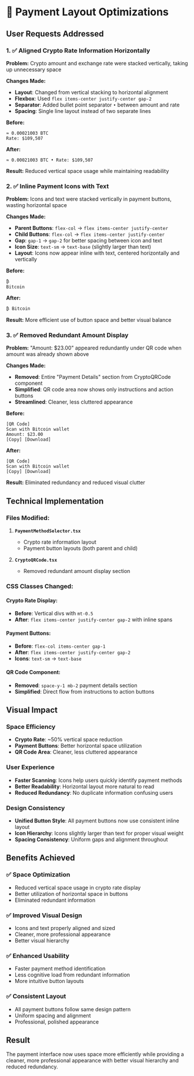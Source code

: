# 🎨 Payment Layout Optimizations

## **User Requests Addressed**

### **1. ✅ Aligned Crypto Rate Information Horizontally**
**Problem:** Crypto amount and exchange rate were stacked vertically, taking up unnecessary space

**Changes Made:**
- **Layout**: Changed from vertical stacking to horizontal alignment
- **Flexbox**: Used `flex items-center justify-center gap-2` 
- **Separator**: Added bullet point separator `•` between amount and rate
- **Spacing**: Single line layout instead of two separate lines

**Before:**
```
≈ 0.00021003 BTC
Rate: $109,507
```

**After:**
```
≈ 0.00021003 BTC • Rate: $109,507
```

**Result:** Reduced vertical space usage while maintaining readability

### **2. ✅ Inline Payment Icons with Text**
**Problem:** Icons and text were stacked vertically in payment buttons, wasting horizontal space

**Changes Made:**
- **Parent Buttons**: `flex-col` → `flex items-center justify-center`
- **Child Buttons**: `flex-col` → `flex items-center justify-center`
- **Gap**: `gap-1` → `gap-2` for better spacing between icon and text
- **Icon Size**: `text-sm` → `text-base` (slightly larger than text)
- **Layout**: Icons now appear inline with text, centered horizontally and vertically

**Before:**
```
₿
Bitcoin
```

**After:**
```
₿ Bitcoin
```

**Result:** More efficient use of button space and better visual balance

### **3. ✅ Removed Redundant Amount Display**
**Problem:** "Amount: $23.00" appeared redundantly under QR code when amount was already shown above

**Changes Made:**
- **Removed**: Entire "Payment Details" section from CryptoQRCode component
- **Simplified**: QR code area now shows only instructions and action buttons
- **Streamlined**: Cleaner, less cluttered appearance

**Before:**
```
[QR Code]
Scan with Bitcoin wallet
Amount: $23.00
[Copy] [Download]
```

**After:**
```
[QR Code]
Scan with Bitcoin wallet
[Copy] [Download]
```

**Result:** Eliminated redundancy and reduced visual clutter

## **Technical Implementation**

### **Files Modified:**
1. **`PaymentMethodSelector.tsx`**
   - Crypto rate information layout
   - Payment button layouts (both parent and child)

2. **`CryptoQRCode.tsx`**
   - Removed redundant amount display section

### **CSS Classes Changed:**

#### **Crypto Rate Display:**
- **Before**: Vertical divs with `mt-0.5`
- **After**: `flex items-center justify-center gap-2` with inline spans

#### **Payment Buttons:**
- **Before**: `flex-col items-center gap-1`
- **After**: `flex items-center justify-center gap-2`
- **Icons**: `text-sm` → `text-base`

#### **QR Code Component:**
- **Removed**: `space-y-1 mb-2` payment details section
- **Simplified**: Direct flow from instructions to action buttons

## **Visual Impact**

### **Space Efficiency**
- **Crypto Rate**: ~50% vertical space reduction
- **Payment Buttons**: Better horizontal space utilization
- **QR Code Area**: Cleaner, less cluttered appearance

### **User Experience**
- **Faster Scanning**: Icons help users quickly identify payment methods
- **Better Readability**: Horizontal layout more natural to read
- **Reduced Redundancy**: No duplicate information confusing users

### **Design Consistency**
- **Unified Button Style**: All payment buttons now use consistent inline layout
- **Icon Hierarchy**: Icons slightly larger than text for proper visual weight
- **Spacing Consistency**: Uniform gaps and alignment throughout

## **Benefits Achieved**

### **✅ Space Optimization**
- Reduced vertical space usage in crypto rate display
- Better utilization of horizontal space in buttons
- Eliminated redundant information

### **✅ Improved Visual Design**
- Icons and text properly aligned and sized
- Cleaner, more professional appearance
- Better visual hierarchy

### **✅ Enhanced Usability**
- Faster payment method identification
- Less cognitive load from redundant information
- More intuitive button layouts

### **✅ Consistent Layout**
- All payment buttons follow same design pattern
- Uniform spacing and alignment
- Professional, polished appearance

## **Result**
The payment interface now uses space more efficiently while providing a cleaner, more professional appearance with better visual hierarchy and reduced redundancy. 